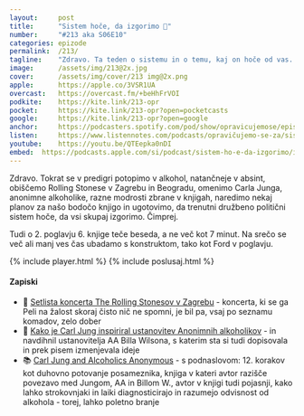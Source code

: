```yaml
---
layout: 	post
title:  	"Sistem hoče, da izgorimo 🥵"
number: 	"#213 aka S06E10"
categories:	epizode
permalink:	/213/
tagline: 	"Zdravo. Ta teden o sistemu in o temu, kaj on hoče od vas. Ne se mu pustit, raje poslušajte nas. ;)"
image:		/assets/img/213@2x.jpg
cover:		/assets/img/cover/213 img@2x.png
apple:		https://apple.co/3VSR1UA
overcast:	https://overcast.fm/+beHhFrVOI
podkite:	https://kite.link/213-opr
pocket:		https://kite.link/213-opr?open=pocketcasts
google:		https://kite.link/213-opr?open=google
anchor:		https://podcasters.spotify.com/pod/show/opravicujemose/episodes/Sistem-hoe--da-izgorimo-e2l7fna
listen:		https://www.listennotes.com/podcasts/opravičujemo-se-za/sistem-hoče-da-izgorimo-AU26w3jvdV7/embed/
youtube:	https://youtu.be/QTEepka0nDI
embed:	https://podcasts.apple.com/si/podcast/sistem-ho-e-da-izgorimo/id1514750013?i=1000660000894
---
```


Zdravo. Tokrat se v predigri potopimo v alkohol, natančneje v absint, obiščemo Rolling Stonese v Zagrebu in Beogradu, omenimo Carla Junga, anonimne alkoholike, razne modrosti zbrane v knjigah, naredimo nekaj planov za našo bodočo knjigo in ugotovimo, da trenutni družbeno politični sistem hoče, da vsi skupaj izgorimo. Čimprej. 

Tudi o 2. poglavju 6. knjige teče beseda, a ne več kot 7 minut. Na srečo se več ali manj ves čas ubadamo s konstruktom, tako kot Ford v poglavju. 

{% include player.html %}
{% include poslusaj.html %}

<!--break-->

#### Zapiski

- 🎸 [Setlista koncerta The Rolling Stonesov v Zagrebu](https://www.setlist.fm/setlist/the-rolling-stones/1998/hipodrom-zagreb-croatia-13d689b1.html) - koncerta, ki se ga Peli na žalost skoraj čisto nič ne spomni, je bil pa, vsaj po seznamu komadov, zelo dober  
- 🍻 [Kako je Carl Jung inspiriral ustanovitev Anonimnih alkoholikov](https://www.openculture.com/2024/06/carl-jung-inspired-the-creation-of-alcoholics-anonymous.html) - in navdihnil ustanovitelja AA Billa Wilsona, s katerim sta si tudi dopisovala in prek pisem izmenjevala ideje 
- 📚 [Carl Jung and Alcoholics Anonymous](https://www.amazon.com/Carl-Jung-Alcoholics-Spiritual-Individuation-ebook/dp/B07CDQNLPR) - s podnaslovom: 12. korakov kot duhovno potovanje posameznika, knjiga v kateri avtor razišče povezavo med Jungom, AA in Billom W., avtor v knjigi tudi pojasnji, kako lahko strokovnjaki in laiki diagnosticirajo in razumejo odvisnost od alkohola - torej, lahko poletno branje 